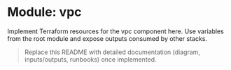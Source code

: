 # Module: vpc

Implement Terraform resources for the vpc component here. Use variables from the root module and expose outputs consumed by other stacks.

> Replace this README with detailed documentation (diagram, inputs/outputs, runbooks) once implemented.
